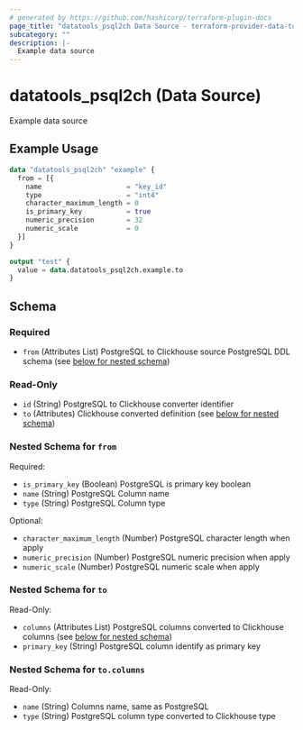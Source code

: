 ```yaml
---
# generated by https://github.com/hashicorp/terraform-plugin-docs
page_title: "datatools_psql2ch Data Source - terraform-provider-data-tools"
subcategory: ""
description: |-
  Example data source
---
```


# datatools_psql2ch (Data Source)

Example data source

## Example Usage

```terraform
data "datatools_psql2ch" "example" {
  from = [{
    name                     = "key_id"
    type                     = "int4"
    character_maximum_length = 0
    is_primary_key           = true
    numeric_precision        = 32
    numeric_scale            = 0
  }]
}

output "test" {
  value = data.datatools_psql2ch.example.to
}
```

<!-- schema generated by tfplugindocs -->
## Schema

### Required

- `from` (Attributes List) PostgreSQL to Clickhouse source PostgreSQL DDL schema (see [below for nested schema](#nestedatt--from))

### Read-Only

- `id` (String) PostgreSQL to Clickhouse converter identifier
- `to` (Attributes) Clickhouse converted definition (see [below for nested schema](#nestedatt--to))

<a id="nestedatt--from"></a>
### Nested Schema for `from`

Required:

- `is_primary_key` (Boolean) PostgreSQL is primary key boolean
- `name` (String) PostgreSQL Column name
- `type` (String) PostgreSQL Column type

Optional:

- `character_maximum_length` (Number) PostgreSQL character length when apply
- `numeric_precision` (Number) PostgreSQL numeric precision when apply
- `numeric_scale` (Number) PostgreSQL numeric scale when apply


<a id="nestedatt--to"></a>
### Nested Schema for `to`

Read-Only:

- `columns` (Attributes List) PostgreSQL columns converted to Clickhouse columns (see [below for nested schema](#nestedatt--to--columns))
- `primary_key` (String) PostgreSQL column identify as primary key

<a id="nestedatt--to--columns"></a>
### Nested Schema for `to.columns`

Read-Only:

- `name` (String) Columns name, same as PostgreSQL
- `type` (String) PostgreSQL column type converted to Clickhouse type
